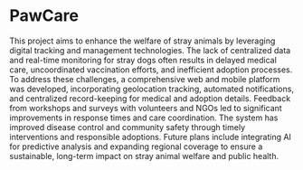# PawCare
This project aims to enhance the welfare of stray animals by leveraging digital tracking and management technologies. The lack of centralized data and real-time monitoring for stray dogs often results in delayed medical care, uncoordinated vaccination efforts, and inefficient adoption processes. To address these challenges, a comprehensive web and mobile platform was developed, incorporating geolocation tracking, automated notifications, and centralized record-keeping for medical and adoption details. Feedback from workshops and surveys with volunteers and NGOs led to significant improvements in response times and care coordination. The system has improved disease control and community safety through timely interventions and responsible adoptions. Future plans include integrating AI for predictive analysis and expanding regional coverage to ensure a sustainable, long-term impact on stray animal welfare and public health.
